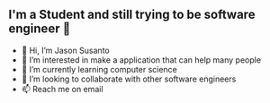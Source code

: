 ## I'm a Student and still trying to be software engineer 👋
- 👋 Hi, I’m Jason Susanto
- 👀 I’m interested in make a application that can help many people
- 🌱 I’m currently learning computer science
- 💞️ I’m looking to collaborate with other software engineers
- 📫 Reach me on email 

<!-- ## Connect with me:
<!-- [][website] -->
<!-- [https://camo.githubusercontent.com/c8a9c5b414cd812ad6a97a46c29af67239ddaeae08c41724ff7d945fb4c047e5/68747470733a2f2f6564656e742e6769746875622e696f2f537570657254696e7949636f6e732f696d616765732f7376672f6c696e6b6564696e2e737667][linkedin]
 -->
<!-- [linkedin]: https://www.linkedin.com/in/jason-susanto-84b184191/ -->


